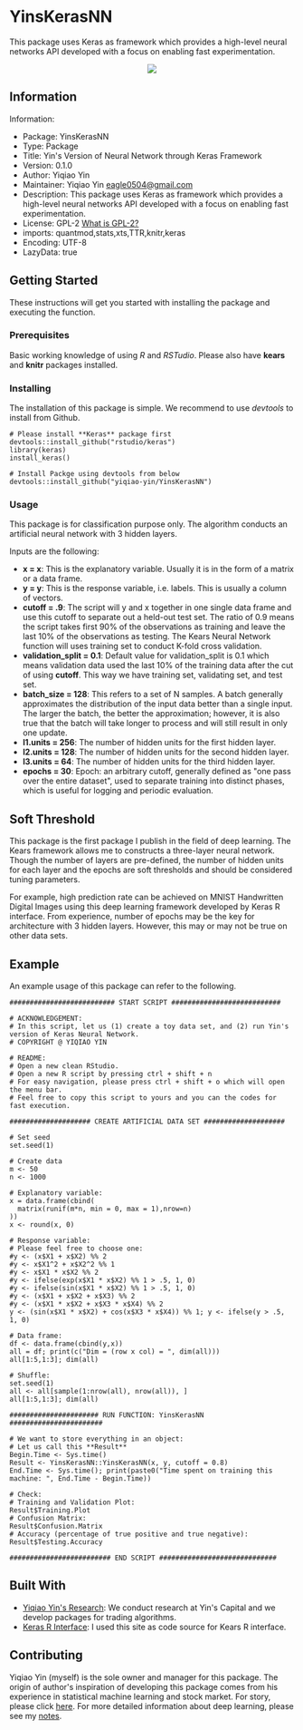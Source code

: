 # YinsKerasNN

This package uses Keras as framework which provides a high-level neural networks API developed with a focus on enabling fast experimentation.

<p align="center">
  <img src="https://github.com/yiqiao-yin/YinsKerasNN/blob/master/NNTraining.gif">
</p>


## Information

Information:
- Package: YinsKerasNN
- Type: Package
- Title: Yin's Version of Neural Network through Keras Framework
- Version: 0.1.0
- Author: Yiqiao Yin
- Maintainer: Yiqiao Yin <eagle0504@gmail.com>
- Description: This package uses Keras as framework which provides a high-level neural networks API developed with a focus on enabling fast experimentation.
- License: GPL-2 [What is GPL-2?](http://r-pkgs.had.co.nz/description.html#license)
- imports: quantmod,stats,xts,TTR,knitr,keras
- Encoding: UTF-8
- LazyData: true

## Getting Started

These instructions will get you started with installing the package and executing the function.

### Prerequisites

Basic working knowledge of using *R* and *RSTudio*. Please also have **kears** and **knitr** packages installed.

### Installing

The installation of this package is simple. We recommend to use *devtools* to install from Github.

```
# Please install **Keras** package first
devtools::install_github("rstudio/keras")
library(keras)
install_keras()

# Install Packge using devtools from below
devtools::install_github("yiqiao-yin/YinsKerasNN")
```

### Usage

This package is for classification purpose only. The algorithm conducts an artificial neural network with 3 hidden layers.

Inputs are the following:
-  **x = x**: This is the explanatory variable. Usually it is in the form of a matrix or a data frame.
-  **y = y**: This is the response variable, i.e. labels. This is usually a column of vectors. 
-  **cutoff = .9**: The script will y and x together in one single data frame and use this cutoff to separate out a held-out test set. The ratio of 0.9 means the script takes first 90% of the observations as training and leave the last 10% of the observations as testing. The Kears Neural Network function will uses training set to conduct K-fold cross validation.
-  **validation_split = 0.1**: Default value for validation_split is 0.1 which means validation data used the last 10% of the training data after the cut of using **cutoff**. This way we have training set, validating set, and test set.
-  **batch_size = 128**: This refers to a set of N samples. A batch generally approximates the distribution of the input data better than a single input. The larger the batch, the better the approximation; however, it is also true that the batch will take longer to process and will still result in only one update.
-  **l1.units = 256**: The number of hidden units for the first hidden layer.
-  **l2.units = 128**: The number of hidden units for the second hidden layer.
-  **l3.units = 64**: The number of hidden units for the third hidden layer.
-  **epochs = 30**: Epoch: an arbitrary cutoff, generally defined as "one pass over the entire dataset", used to separate training into distinct phases, which is useful for logging and periodic evaluation. 

## Soft Threshold

This package is the first package I publish in the field of deep learning. The Kears framework allows me to constructs a three-layer neural network. Though the number of layers are pre-defined, the number of hidden units for each layer and the epochs are soft thresholds and should be considered tuning parameters.

For example, high prediction rate can be achieved on MNIST Handwritten Digital Images using this deep learning framework developed by Keras R interface. From experience, number of epochs may be the key for architecture with 3 hidden layers. However, this may or may not be true on other data sets.

## Example

An example usage of this package can refer to the following.

```
########################## START SCRIPT ###########################

# ACKNOWLEDGEMENT:
# In this script, let us (1) create a toy data set, and (2) run Yin's version of Keras Neural Network.
# COPYRIGHT @ YIQIAO YIN

# README:
# Open a new clean RStudio.
# Open a new R script by pressing ctrl + shift + n
# For easy navigation, please press ctrl + shift + o which will open the menu bar.
# Feel free to copy this script to yours and you can the codes for fast execution.

#################### CREATE ARTIFICIAL DATA SET ####################

# Set seed
set.seed(1)

# Create data
m <- 50
n <- 1000

# Explanatory variable:
x = data.frame(cbind(
  matrix(runif(m*n, min = 0, max = 1),nrow=n)
))
x <- round(x, 0)

# Response variable:
# Please feel free to choose one:
#y <- (x$X1 + x$X2) %% 2
#y <- x$X1^2 + x$X2^2 %% 1
#y <- x$X1 * x$X2 %% 2
#y <- ifelse(exp(x$X1 * x$X2) %% 1 > .5, 1, 0)
#y <- ifelse(sin(x$X1 * x$X2) %% 1 > .5, 1, 0)
#y <- (x$X1 + x$X2 + x$X3) %% 2
#y <- (x$X1 * x$X2 + x$X3 * x$X4) %% 2
y <- (sin(x$X1 * x$X2) + cos(x$X3 * x$X4)) %% 1; y <- ifelse(y > .5, 1, 0)

# Data frame:
df <- data.frame(cbind(y,x))
all = df; print(c("Dim = (row x col) = ", dim(all)))
all[1:5,1:3]; dim(all)

# Shuffle:
set.seed(1)
all <- all[sample(1:nrow(all), nrow(all)), ]
all[1:5,1:3]; dim(all)

###################### RUN FUNCTION: YinsKerasNN #######################

# We want to store everything in an object:
# Let us call this **Result**
Begin.Time <- Sys.time()
Result <- YinsKerasNN::YinsKerasNN(x, y, cutoff = 0.8)
End.Time <- Sys.time(); print(paste0("Time spent on training this machine: ", End.Time - Begin.Time))

# Check:
# Training and Validation Plot:
Result$Training.Plot
# Confusion Matrix:
Result$Confusion.Matrix
# Accuracy (percentage of true positive and true negative):
Result$Testing.Accuracy

######################### END SCRIPT #############################
```

## Built With

* [Yiqiao Yin's Research](https://yinscapital.com/research/): We conduct research at Yin's Capital and we develop packages for trading algorithms.
* [Keras R Interface](https://keras.rstudio.com/): I used this site as code source for Kears R interface. 

## Contributing

Yiqiao Yin (myself) is the sole owner and manager for this package. The origin of author's inspiration of developing this package comes from his experience in statistical machine learning and stock market. For story, please click [here](https://github.com/yiqiao-yin/Statistical_Machine_Learning/blob/master/Story.md). For more detailed information about deep learning, please see my [notes](https://yiqiaoyin.files.wordpress.com/2018/02/deep-learning-notes.pdf).
